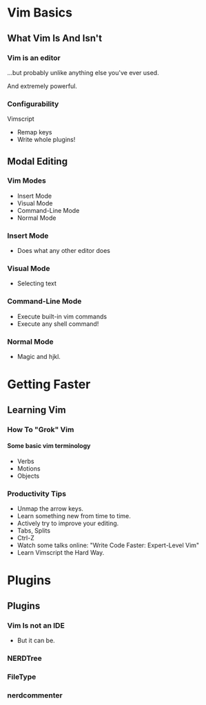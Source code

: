# Vim Basics

## What Vim Is And Isn't

### Vim is an editor

...but probably unlike anything else you've ever used. 

And extremely powerful.

### Configurability

Vimscript

- Remap keys
- Write whole plugins!

## Modal Editing


### Vim Modes

- Insert Mode
- Visual Mode
- Command-Line Mode
- Normal Mode

### Insert Mode

- Does what any other editor does

### Visual Mode
	
- Selecting text

### Command-Line Mode

- Execute built-in vim commands
- Execute any shell command!

### Normal Mode
	
- Magic and hjkl.

# Getting Faster

## Learning Vim

### How To "Grok" Vim

#### Some basic vim terminology
- Verbs
- Motions
- Objects

### Productivity Tips

- Unmap the arrow keys.
- Learn something new from time to time.
- Actively try to improve your editing.
- Tabs, Splits
- Ctrl-Z
- Watch some talks online: "Write Code Faster: Expert-Level Vim"
- Learn Vimscript the Hard Way.

# Plugins

## Plugins

### Vim Is not an IDE
	
- But it can be.

### NERDTree

### FileType

### nerdcommenter
